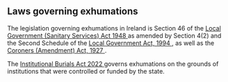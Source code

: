 ##  Laws governing exhumations

The legislation governing exhumations in Ireland is Section 46 of the [ Local
Government (Sanitary Services) Act 1948
](http://www.irishstatutebook.ie/1948/en/act/pub/0003/index.html) as amended
by Section 4(2) and the Second Schedule of the [ Local Government Act, 1994
](http://www.irishstatutebook.ie/1994/en/act/pub/0008/index.html) , as well as
the [ Coroners (Amendment) Act, 1927
](https://www.irishstatutebook.ie/eli/1927/act/1/section/15/enacted/en/html#sec15)
.

The [ Institutional Burials Act 2022
](https://data.oireachtas.ie/ie/oireachtas/bill/2022/23/eng/ver_b/b23b22d.pdf)
governs exhumations on the grounds of institutions that were controlled or
funded by the state.  
